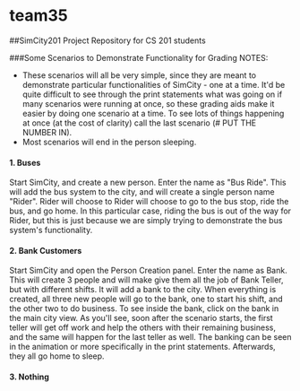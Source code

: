 team35
======

##SimCity201 Project Repository for CS 201 students

###Some Scenarios to Demonstrate Functionality for Grading
NOTES: 
- These scenarios will all be very simple, since they are meant to demonstrate particular
functionalities of SimCity - one at a time. It'd be quite difficult to see through the print
statements what was going on if many scenarios were running at once, so these grading aids
make it easier by doing one scenario at a time. To see lots of things happening at once (at 
the cost of clarity) call the last scenario (# PUT THE NUMBER IN).
- Most scenarios will end in the person sleeping.
#### 1. Buses
Start SimCity, and create a new person. Enter the name as "Bus Ride". This will add the
bus system to the city, and will create a single person name "Rider". Rider will choose to
Rider will choose to go to the bus stop, ride the bus, and go home. In this particular case,
riding the bus is out of the way for Rider, but this is just because we are simply trying to
demonstrate the bus system's functionality.
#### 2. Bank Customers
Start SimCity and open the Person Creation panel. Enter the name as Bank. This will create 3
people and will make give them all the job of Bank Teller, but with different shifts. It will
add a bank to the city. When everything is created, all three new people will go to the bank,
one to start his shift, and the other two to do business. To see inside the bank, click on the
bank in the main city view. As you'll see, soon after the scenario starts, the first teller
will get off work and help the others with their remaining business, and the same will happen
for the last teller as well. The banking can be seen in the animation or more specifically in
the print statements. Afterwards, they all go home to sleep.
#### 3. Nothing
